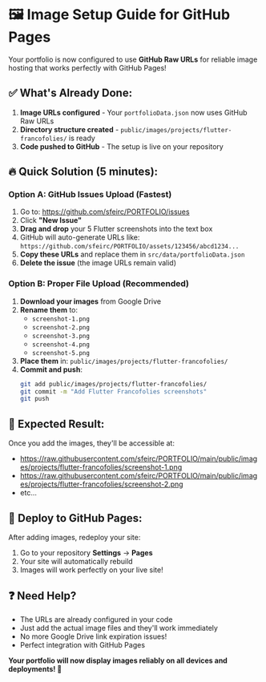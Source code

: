 # 🖼️ Image Setup Guide for GitHub Pages

Your portfolio is now configured to use **GitHub Raw URLs** for reliable image hosting that works perfectly with GitHub Pages!

## ✅ What's Already Done:

1. **Image URLs configured** - Your `portfolioData.json` now uses GitHub Raw URLs
2. **Directory structure created** - `public/images/projects/flutter-francofolies/` is ready
3. **Code pushed to GitHub** - The setup is live on your repository

## 🔥 Quick Solution (5 minutes):

### Option A: GitHub Issues Upload (Fastest)

1. Go to: https://github.com/sfeirc/PORTFOLIO/issues
2. Click **"New Issue"**
3. **Drag and drop** your 5 Flutter screenshots into the text box
4. GitHub will auto-generate URLs like: `https://github.com/sfeirc/PORTFOLIO/assets/123456/abcd1234...`
5. **Copy these URLs** and replace them in `src/data/portfolioData.json`
6. **Delete the issue** (the image URLs remain valid)

### Option B: Proper File Upload (Recommended)

1. **Download your images** from Google Drive
2. **Rename them** to:
   - `screenshot-1.png`
   - `screenshot-2.png` 
   - `screenshot-3.png`
   - `screenshot-4.png`
   - `screenshot-5.png`
3. **Place them** in: `public/images/projects/flutter-francofolies/`
4. **Commit and push**:
   ```bash
   git add public/images/projects/flutter-francofolies/
   git commit -m "Add Flutter Francofolies screenshots"
   git push
   ```

## 🎯 Expected Result:

Once you add the images, they'll be accessible at:
- https://raw.githubusercontent.com/sfeirc/PORTFOLIO/main/public/images/projects/flutter-francofolies/screenshot-1.png
- https://raw.githubusercontent.com/sfeirc/PORTFOLIO/main/public/images/projects/flutter-francofolies/screenshot-2.png
- etc...

## 🚀 Deploy to GitHub Pages:

After adding images, redeploy your site:
1. Go to your repository **Settings** → **Pages**
2. Your site will automatically rebuild
3. Images will work perfectly on your live site!

## ❓ Need Help?

- The URLs are already configured in your code
- Just add the actual image files and they'll work immediately
- No more Google Drive link expiration issues!
- Perfect integration with GitHub Pages

**Your portfolio will now display images reliably on all devices and deployments! 🎉** 